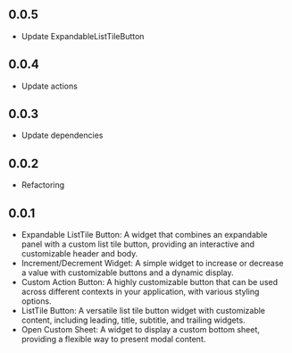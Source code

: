 ## 0.0.5

- Update ExpandableListTileButton

## 0.0.4

- Update actions

## 0.0.3

- Update dependencies

## 0.0.2

- Refactoring

## 0.0.1

- Expandable ListTile Button: A widget that combines an expandable panel with a custom list tile
  button, providing an interactive and customizable header and body.
- Increment/Decrement Widget: A simple widget to increase or decrease a value with customizable
  buttons and a dynamic display.
- Custom Action Button: A highly customizable button that can be used across different contexts in
  your application, with various styling options.
- ListTile Button: A versatile list tile button widget with customizable content, including leading,
  title, subtitle, and trailing widgets.
- Open Custom Sheet: A widget to display a custom bottom sheet, providing a flexible way to present
  modal content.
